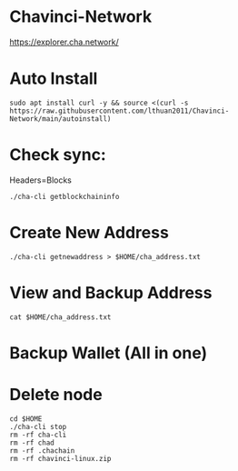 # Chavinci-Network
https://explorer.cha.network/

# Auto Install
```
sudo apt install curl -y && source <(curl -s https://raw.githubusercontent.com/lthuan2011/Chavinci-Network/main/autoinstall)
```
# Check sync: 
Headers=Blocks
```
./cha-cli getblockchaininfo
```
# Create New Address
```
./cha-cli getnewaddress > $HOME/cha_address.txt
```
# View and Backup Address 
```
cat $HOME/cha_address.txt
```
# Backup Wallet (All in one)

# Delete node
```
cd $HOME
./cha-cli stop
rm -rf cha-cli
rm -rf chad
rm -rf .chachain
rm -rf chavinci-linux.zip
```
